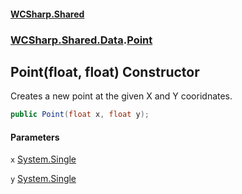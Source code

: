 #### [WCSharp\.Shared](README.md 'README')
### [WCSharp\.Shared\.Data](WCSharp.Shared.Data.md 'WCSharp\.Shared\.Data').[Point](WCSharp.Shared.Data.Point.md 'WCSharp\.Shared\.Data\.Point')

## Point\(float, float\) Constructor

Creates a new point at the given X and Y cooridnates\.

```csharp
public Point(float x, float y);
```
#### Parameters

<a name='WCSharp.Shared.Data.Point.Point(float,float).x'></a>

`x` [System\.Single](https://learn.microsoft.com/en-us/dotnet/api/system.single 'System\.Single')

<a name='WCSharp.Shared.Data.Point.Point(float,float).y'></a>

`y` [System\.Single](https://learn.microsoft.com/en-us/dotnet/api/system.single 'System\.Single')